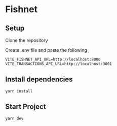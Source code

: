 # Fishnet

## Setup

Clone the repository

Create .env file and paste the following ;

```shell
VITE_FISHNET_API_URL=http://localhost:8000
VITE_TRANSACTIONS_API_URL=http://localhost:3001
```
## Install dependencies
```shell
yarn install
```
## Start Project
```shell
yarn dev
```
